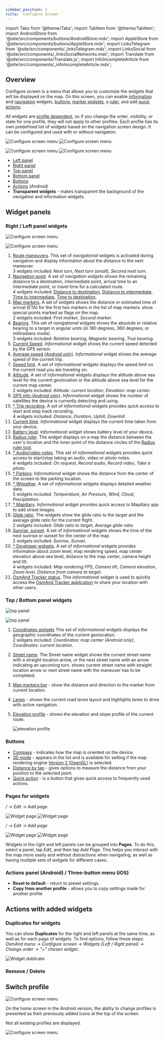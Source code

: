 ```yaml
---
sidebar_position: 1
title:  Configure Screen
---
```


import Tabs from '@theme/Tabs';
import TabItem from '@theme/TabItem';
import AndroidStore from '@site/src/components/buttons/AndroidStore.mdx';
import AppleStore from '@site/src/components/buttons/AppleStore.mdx';
import LinksTelegram from '@site/src/components/_linksTelegram.mdx';
import LinksSocial from '@site/src/components/_linksSocialNetworks.mdx';
import Translate from '@site/src/components/Translate.js';
import InfoIncompleteArticle from '@site/src/components/_infoIncompleteArticle.mdx';

<InfoIncompleteArticle/>

## Overview  

Configure screen is a menu that allows you to customize the widgets that will be displayed on the map. On this screen, you can enable [information](../widgets/info-widgets.md) and [navigation](../widgets/nav-widgets.md) widgets, [buttons](../widgets/map-buttons.md), [marker widgets](../widgets/markers.md), a [ruler](../widgets/radius-ruler.md), and add [quick actions](../widgets/quick-action.md).   
 
All widgets are [profile dependent](../personal/profiles.md), so if you change the order, visibility, or state for one profile, they will not apply to other profiles. Each profile has its own predefined list of widgets based on the navigation screen design. It can be configured and used with or without navigation.

<Tabs groupId="operating-systems">

<TabItem value="android" label="Android">  

![Configure screen menu](@site/static/img/widgets/configure_screen_overview_1-1_andr.png)  ![Configure screen menu](@site/static/img/widgets/configure_screen_overview_2_andr.png)  

</TabItem>

<TabItem value="ios" label="iOS">  

![Configure screen menu](@site/static/img/widgets/configure_screen_overview_ios_1.png)  ![Configure screen menu](@site/static/img/widgets/configure_screen_overview_ios_2.png)   

</TabItem>

</Tabs> 

- [Left panel](#rightleft-panel-widgets)
- [Right panel](#rightleft-panel-widgets) 
- [Top panel](#top-panel-widgets)
- [Bottom panel](#bottom-panel-widgets)
- [Buttons](#buttons-android-and-remaining-elements-ios)
- [Actions](#actions-panel-android) (*Android*)  
- **Transparent widgets** - makes transparent the background of the navigation and information widgets.  


## Widget panels


### Right / Left panel widgets  

<Tabs groupId="operating-systems">

<TabItem value="android" label="Android">  

![Configure screen menu](@site/static/img/widgets/configure_screen_widgets_panel_andr.png)   

</TabItem>

<TabItem value="ios" label="iOS">  

![Configure screen menu](@site/static/img/widgets/configure_screen_widgets_panel_ios.png)    

</TabItem>

</Tabs> 

1. [Route maneuvers](../widgets/nav-widgets.md#next-turns). This set of *navigational* widgets is activated during navigation and display information about the distance to the next maneuver.  
    3 widgets included: *Next turn*, *Next turn (small)*, *Second next turn*.
2. [Navigation point](../widgets/nav-widgets.md#navigation-points). A set of *navigation widgets* shows the remaining distance to a destination, intermediate point, arrival time to an intermediate point, or travel time for a calculated route.  
    4 widgets included: [Distance to destination](../widgets/nav-widgets.md#distance-to-destination), [Distance to intermediate](../widgets/nav-widgets.md#distance-to-intermediate), [Time to intermediate](../widgets/nav-widgets.md#time-to-intermediate), [Time to destination](../widgets/nav-widgets.md#time-to-destination).
3. [Map markers](../widgets/markers.md). A set of widgets shows the distance or estimated time of arrival (ETA) for the first two markers in the list of map markers. show special points marked as flags on the map.  
    2 widgets included: *First marker*, *Second marker*.
4. [Bearing](../widgets/nav-widgets.md#bearing). This set of *navigational* widgets shows the absolute or relative bearing to a target in angular units (in 180 degrees, 360 degrees, or milliradians mode).  
    3 widgets included: *Relative bearing*, *Magnetic bearing*, *True bearing*.
5. [Current Speed](../widgets/info-widgets.md#speed). *Informational* widget shows the current speed detected by the GPS sensor. 
6. [Average speed  (*Android only*)](../widgets/info-widgets.md#average-speed-widget). *Informational* widget shows the average speed of the current trip.
7. [Speed limit](../widgets/nav-widgets.md#speed-limit). A set of *informational* widgets displays the speed limit on the current road you are traveling on.
8. [Altitude](../widgets/info-widgets.md#altitude-widgets). A set of *informational* widgets displays the altitude above sea level for the current geolocation or the altitude above sea level for the current map center.  
    2 widgets included: *Altitude: current location*, *Elevation: map center*.
9. [GPS info (*Android only*)](../widgets/info-widgets.md#gps-info). *Informational* widget shows the number of satellites the device is currently detecting and using.
10. [* Trip recording](../widgets/info-widgets.md#-trip-recording-widgets). A set of *informational* widgets provides quick access to start and stop track recording.  
    4 widgets included: *Distance*, *Duration*, *Uphill*, *Downhill*.
11. [Current time](../widgets/info-widgets.md#current-time). *Informational* widget displays the current time taken from your device.
12. [Battery level](../widgets/info-widgets.md#battery-level). *Informational* widget shows battery level of your device.
13. [Radius ruler](../widgets/info-widgets.md#radius-ruler). The widget displays on a map the distance between the user's location and the inner point of the distance circles of the [Radius ruler tool](../widgets/radius-ruler.md).
14. [* Audio/video notes](../widgets/info-widgets.md#-audiovideo-notes-widget). This set of *informational* widgets provides quick access to start/stop taking an audio, video or photo notes.      
    4 widgets included: *On request*, *Record audio*, *Record video*, *Take a photo*.
15. [* Parking](../widgets/info-widgets.md#-parking-widget). *Informational* widget shows the distance from the center of the screen to the parking location.
16. [* Wheather](../widgets/info-widgets.md#-weather-widgets). A set of *informational* widgets displays detailed weather data.    
    5 widgets included: *Temperature*, *Air Pressure*, *Wind*, *Cloud*, *Precipitation*.
17. [* Mapillary](../widgets/info-widgets.md#-mapillary-widget). *Informational* widget provides quick access to Mapillary app to add street images. 
18. [Glide ratio](../widgets/info-widgets.md#glide-ratio). The widgets show the glide ratio to the target and the average glide ratio for the current flight.  
    2 widgets included: *Glide ratio to target*, *Average glide ratio*.
19. [Sunrise, sunset](../widgets/info-widgets.md#sunset-and-sunrise). A set of *informational* widgets shows the time of the next sunrise or sunset for the center of the map.  
    2 widgets included: *Sunrise*, *Sunset*.
20. [* Developer widgets](../widgets/info-widgets.md#-developer-widgets). A set of *informational* widgets provides information about zoom level, map rendering speed, map center elevation above sea level, distance to the map center, camera height and tilt.  
    4 widgets included: *Map rendering FPS*, *Camera tilt*, *Camera elevation*, *Zoom level*, *Distance from camera to target*.
21. [OsmAnd Tracker status](../widgets/info-widgets.md#-tracker-widget). This *informational* widget is used to quickly access the [OsmAnd Tracker application](https://play.google.com/store/apps/details?id=net.osmand.telegram) to share your location with other users.  


### Top / Bottom panel widgets

<Tabs groupId="operating-systems">

<TabItem value="android" label="Android">  

![top panel](@site/static/img/widgets/top_bottom_panel_1_andr.png)   

</TabItem>

<TabItem value="ios" label="iOS">  

![top panel](@site/static/img/widgets/top_bottom_panel_1_ios.png)    

</TabItem>

</Tabs> 

1. [Coordinates widgets](../widgets/info-widgets#coordinates-widget) This set of *informational* widgets displays the geographic coordinates of the current geolocation.      
    2 widgets included: *Coordinates: map center (Android only)*, *Coordinates: current location*.
2. [Street name](../widgets/nav-widgets#street-name). The Street name widget shows the current street name with a straight location arrow, or the next street name with an arrow indicating an upcoming turn.
shows current street name with straight location arrow or next street name with the maneuver has to be completed.
3. [Map markers bar](../widgets/markers#top-bar-widget-markers) - show the distance and direction to the marker from current location.
4. [Lanes](../widgets/nav-widgets#lanes) - shows the current road lanes layout and highlights lanes to drive with active navigation. 
5. [Elevation profile](../widgets/nav-widgets#elevation-widget) - shows the elevation and slope profile of the current route.  

    ![elevation profile](@site/static/img/widgets/elevation_prof_and.png)  


### Buttons

- [Compass](../widgets/map-buttons.md#compass) - indicates how the map is oriented on the device.
- [3D mode](../widgets/map-buttons.md#3d-mode) - appears in the list and is available for setting if the map rendering engine [Version 2 (OpenGL)](../personal/global-settings.md#map-rendering-engine) is selected. 
- [Distance by tap](../widgets/radius-ruler.md#distance-by-tap-tool) - gives options to measure the distance from your position to the selected point.  
- [Quick action](../widgets/quick-action.md) - is a button that gives quick access to frequently used actions.  


### Pages for widgets

<Tabs groupId="operating-systems">

<TabItem value="android" label="Android">  

*<Translate android="true" ids="shared_string_menu,layer_map_appearance,map_widget_right"/> / <Translate android="true" ids="map_widget_left"/> → Edit → Add page*  

![Widget page](@site/static/img/widgets/widget_page_1_andr.png) ![Widget page](@site/static/img/widgets/widget_page_2_andr.png)    

</TabItem>

<TabItem value="ios" label="iOS">  

*<Translate ios="true" ids="shared_string_menu,layer_map_appearance,map_widget_right"/> / <Translate ios="true" ids="map_widget_left"/> → Edit → Add page*

![Widget page](@site/static/img/widgets/widget_page_1_ios.png) ![Widget page](@site/static/img/widgets/widget_page_2_ios.png)  

</TabItem>

</Tabs> 

Widgets in the right and left panels can be grouped into **Pages**. To do this, select a panel, tap *Edit*, and then tap *Add Page*. This helps you interact with the map more easily and without distractions when navigating, as well as having multiple sets of widgets for different cases.


### Actions panel (Android) / Three-button menu (iOS)

- **Reset to default** - return to preset settings.
- **Copy from another profile** - allows you to copy settings made for another profile


## Actions with added widgets

### Duplicates for widgets

You can show **Duplicates** for the right and left panels at the same time, as well as for each page of widgets. To find options, follow these steps: *OsmAnd menu → Configure screen → Widgets (Left / Right panel) → Change order → "+" chosen widget*.

![Widget dublicate](@site/static/img/widgets/widget_dublicate.png)


### Remove / Delete


## Switch profile

<Tabs groupId="operating-systems">

<TabItem value="android" label="Android">  

![Configure screen menu](@site/static/img/widgets/configure_screen_switch_andr.png)   

On the home screen in the Android version, the ability to change profiles is presented as their previously added icons at the top of the screen.  

Not all existing profiles are displayed.  

</TabItem>

<TabItem value="ios" label="iOS">  

![Configure screen menu](@site/static/img/widgets/configure_screen_switch_ios.png)     

</TabItem>

</Tabs> 

